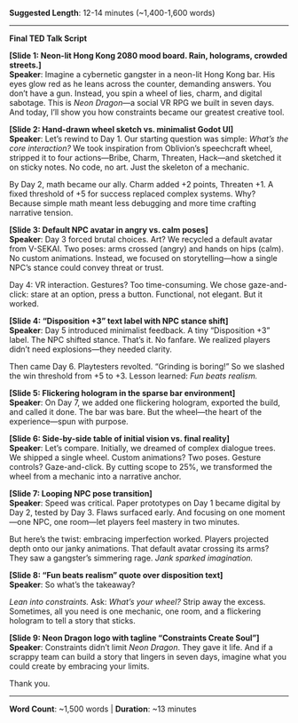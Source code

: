**Suggested Length**: 12-14 minutes (~1,400-1,600 words)

---

**Final TED Talk Script**

**[Slide 1: Neon-lit Hong Kong 2080 mood board. Rain, holograms, crowded streets.]**  
**Speaker**: Imagine a cybernetic gangster in a neon-lit Hong Kong bar. His eyes glow red as he leans across the counter, demanding answers. You don’t have a gun. Instead, you spin a wheel of lies, charm, and digital sabotage. This is _Neon Dragon_—a social VR RPG we built in seven days. And today, I’ll show you how constraints became our greatest creative tool.

**[Slide 2: Hand-drawn wheel sketch vs. minimalist Godot UI]**  
**Speaker**: Let’s rewind to Day 1. Our starting question was simple: _What’s the core interaction?_ We took inspiration from Oblivion’s speechcraft wheel, stripped it to four actions—Bribe, Charm, Threaten, Hack—and sketched it on sticky notes. No code, no art. Just the skeleton of a mechanic.

By Day 2, math became our ally. Charm added +2 points, Threaten +1. A fixed threshold of +5 for success replaced complex systems. Why? Because simple math meant less debugging and more time crafting narrative tension.

**[Slide 3: Default NPC avatar in angry vs. calm poses]**  
**Speaker**: Day 3 forced brutal choices. Art? We recycled a default avatar from V-SEKAI. Two poses: arms crossed (angry) and hands on hips (calm). No custom animations. Instead, we focused on storytelling—how a single NPC’s stance could convey threat or trust.

Day 4: VR interaction. Gestures? Too time-consuming. We chose gaze-and-click: stare at an option, press a button. Functional, not elegant. But it worked.

**[Slide 4: “Disposition +3” text label with NPC stance shift]**  
**Speaker**: Day 5 introduced minimalist feedback. A tiny “Disposition +3” label. The NPC shifted stance. That’s it. No fanfare. We realized players didn’t need explosions—they needed clarity.

Then came Day 6. Playtesters revolted. “Grinding is boring!” So we slashed the win threshold from +5 to +3. Lesson learned: _Fun beats realism._

**[Slide 5: Flickering hologram in the sparse bar environment]**  
**Speaker**: On Day 7, we added one flickering hologram, exported the build, and called it done. The bar was bare. But the wheel—the heart of the experience—spun with purpose.

**[Slide 6: Side-by-side table of initial vision vs. final reality]**  
**Speaker**: Let’s compare. Initially, we dreamed of complex dialogue trees. We shipped a single wheel. Custom animations? Two poses. Gesture controls? Gaze-and-click. By cutting scope to 25%, we transformed the wheel from a mechanic into a narrative anchor.

**[Slide 7: Looping NPC pose transition]**  
**Speaker**: Speed was critical. Paper prototypes on Day 1 became digital by Day 2, tested by Day 3. Flaws surfaced early. And focusing on one moment—one NPC, one room—let players feel mastery in two minutes.

But here’s the twist: embracing imperfection worked. Players projected depth onto our janky animations. That default avatar crossing its arms? They saw a gangster’s simmering rage. _Jank sparked imagination._

**[Slide 8: “Fun beats realism” quote over disposition text]**  
**Speaker**: So what’s the takeaway?

_Lean into constraints._ Ask: _What’s your wheel?_ Strip away the excess. Sometimes, all you need is one mechanic, one room, and a flickering hologram to tell a story that sticks.

**[Slide 9: Neon Dragon logo with tagline “Constraints Create Soul”]**  
**Speaker**: Constraints didn’t limit _Neon Dragon_. They gave it life. And if a scrappy team can build a story that lingers in seven days, imagine what you could create by embracing your limits.

Thank you.

---

**Word Count**: ~1,500 words | **Duration**: ~13 minutes

